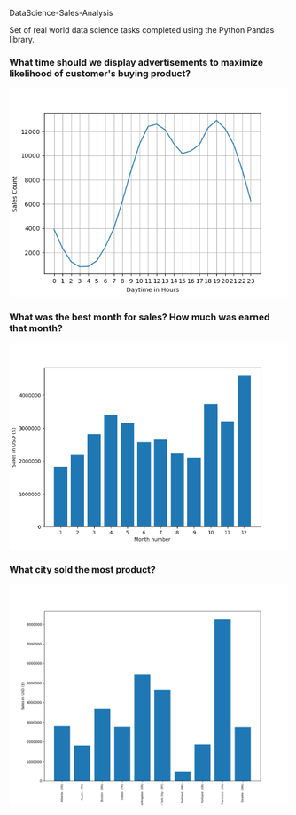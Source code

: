 DataScience-Sales-Analysis

Set of real world data science tasks completed using the Python Pandas library.

### What time should we display advertisements to maximize likelihood of customer's buying product?
![](./Images/BestSalesPerDaytime.png)

### What was the best month for sales? How much was earned that month?
![](./Images/SalesPerMonth.png)

### What city sold the most product?
![](./Images/SalesPerCity.png)